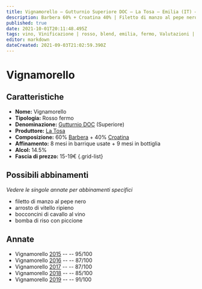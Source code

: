 ```yaml
---
title: Vignamorello – Gutturnio Superiore DOC – La Tosa – Emilia (IT) – 15-19€ – 3★-5★
description: Barbera 60% + Croatina 40% | Filetto di manzo al pepe nero – Arrosto di vitello ripieno – Bocconcini di cavallo al vino – Bomba di riso con piccione
published: true
date: 2021-10-01T20:11:48.495Z
tags: vino, Vinificazione | rosso, blend, emilia, fermo, Valutazioni | 5 stelle, Vitigni | Barbera, croatina, filetto di manzo al pepe nero, Alimento | vitello, Cottura | arrosto, Aromatizzazione | ripieno, bocconcini di cavallo al vino, bomba di riso con piccione, Prezzi | 15-19€
editor: markdown
dateCreated: 2021-09-03T21:02:59.390Z
---
```


# Vignamorello

## Caratteristiche
- **Nome:** Vignamorello
- **Tipologia:** Rosso fermo
- **Denominazione:** [Gutturnio DOC](/denominazioni/Italia/Emilia/DOC/Gutturnio) (Superiore)
- **Produttore:** [La Tosa](/produttori/Italia/Emilia/La-Tosa) 
- **Composizione:** 60% [Barbera](/vitigni/Italia/bacca-nera/barbera) + 40% [Croatina](/vitigni/Italia/bacca-nera/croatina)
- **Affinamento:** 8 mesi in barrique usate + 9 mesi in bottiglia
- **Alcol:** 14.5%
- **Fascia di prezzo:** 15-19€
{.grid-list}



## Possibili abbinamenti
*Vedere le singole annate per abbinamenti specifici*

- filetto di manzo al pepe nero
- arrosto di vitello ripieno
- bocconcini di cavallo al vino
- bomba di riso con piccione

## Annate
- Vignamorello [2015](/vini/Italia/Emilia/La-Tosa/Vignamorello/2015) -- <span class="star-5"></span> -- 95/100
- Vignamorello [2016](/vini/Italia/Emilia/La-Tosa/Vignamorello/2016) -- <span class="star-3"></span> -- 87/100
- Vignamorello [2017](/vini/Italia/Emilia/La-Tosa/Vignamorello/2017) -- <span class="star-3"></span> -- 87/100
- Vignamorello [2018](/vini/Italia/Emilia/La-Tosa/Vignamorello/2018) -- <span class="star-3"></span> -- 85/100
- Vignamorello [2019](/vini/Italia/Emilia/La-Tosa/Vignamorello/2019) -- <span class="star-5"></span> -- 91/100

